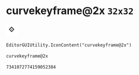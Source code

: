 # curvekeyframe@2x `32x32`
<img src="/img/curvekeyframe@2x.png" width=32 height=32>

``` CSharp
EditorGUIUtility.IconContent("curvekeyframe@2x")
```
```
curvekeyframe@2x
```
```
7341072774159052384
```
